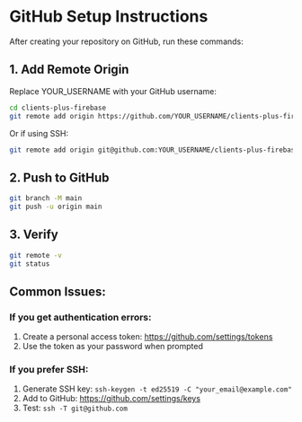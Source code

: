 # GitHub Setup Instructions

After creating your repository on GitHub, run these commands:

## 1. Add Remote Origin
Replace YOUR_USERNAME with your GitHub username:

```bash
cd clients-plus-firebase
git remote add origin https://github.com/YOUR_USERNAME/clients-plus-firebase.git
```

Or if using SSH:
```bash
git remote add origin git@github.com:YOUR_USERNAME/clients-plus-firebase.git
```

## 2. Push to GitHub
```bash
git branch -M main
git push -u origin main
```

## 3. Verify
```bash
git remote -v
git status
```

## Common Issues:

### If you get authentication errors:
1. Create a personal access token: https://github.com/settings/tokens
2. Use the token as your password when prompted

### If you prefer SSH:
1. Generate SSH key: `ssh-keygen -t ed25519 -C "your_email@example.com"`
2. Add to GitHub: https://github.com/settings/keys
3. Test: `ssh -T git@github.com`